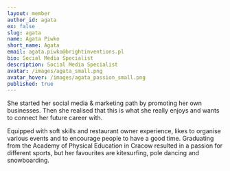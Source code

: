 ```yaml
---
layout: member
author_id: agata
ex: false
slug: agata
name: Agata Piwko
short_name: Agata
email: agata.piwko@brightinventions.pl
bio: Social Media Specialist
description: Social Media Specialist
avatar: /images/agata_small.png
avatar_hover: /images/agata_passion_small.png
published: true
---
```

She started her social media & marketing path by promoting her own businesses. Then she realised that this is what she really enjoys and wants to connect her future career with.


Equipped with soft skills and restaurant owner experience, likes to organise various events and to encourage people to have a good time. Graduating from the Academy of Physical Education in Cracow resulted in a passion for different sports, but her favourites are kitesurfing, pole dancing and snowboarding.